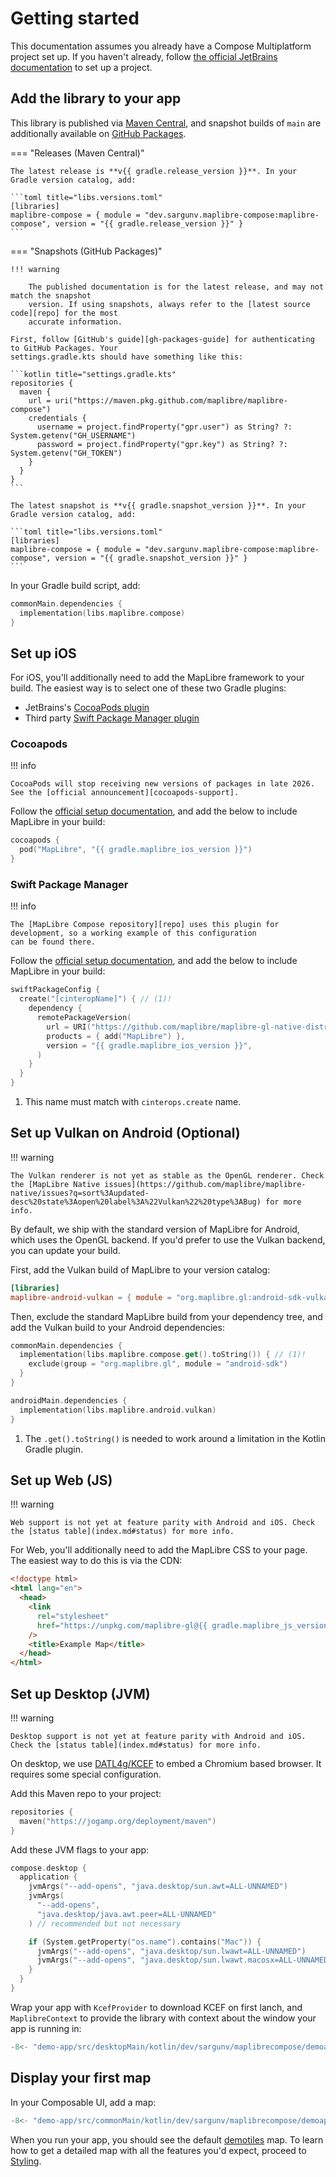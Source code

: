# Getting started

This documentation assumes you already have a Compose Multiplatform project set
up. If you haven't already, follow [the official JetBrains
documentation][compose-guide] to set up a project.

## Add the library to your app

This library is published via [Maven Central][maven], and snapshot builds of
`main` are additionally available on [GitHub Packages][gh-packages].

=== "Releases (Maven Central)"

    The latest release is **v{{ gradle.release_version }}**. In your Gradle version catalog, add:

    ```toml title="libs.versions.toml"
    [libraries]
    maplibre-compose = { module = "dev.sargunv.maplibre-compose:maplibre-compose", version = "{{ gradle.release_version }}" }
    ```

=== "Snapshots (GitHub Packages)"

    !!! warning

        The published documentation is for the latest release, and may not match the snapshot
        version. If using snapshots, always refer to the [latest source code][repo] for the most
        accurate information.

    First, follow [GitHub's guide][gh-packages-guide] for authenticating to GitHub Packages. Your
    settings.gradle.kts should have something like this:

    ```kotlin title="settings.gradle.kts"
    repositories {
      maven {
        url = uri("https://maven.pkg.github.com/maplibre/maplibre-compose")
        credentials {
          username = project.findProperty("gpr.user") as String? ?: System.getenv("GH_USERNAME")
          password = project.findProperty("gpr.key") as String? ?: System.getenv("GH_TOKEN")
        }
      }
    }
    ```

    The latest snapshot is **v{{ gradle.snapshot_version }}**. In your Gradle version catalog, add:

    ```toml title="libs.versions.toml"
    [libraries]
    maplibre-compose = { module = "dev.sargunv.maplibre-compose:maplibre-compose", version = "{{ gradle.snapshot_version }}" }
    ```

In your Gradle build script, add:

```kotlin title="build.gradle.kts"
commonMain.dependencies {
  implementation(libs.maplibre.compose)
}
```

## Set up iOS

For iOS, you'll additionally need to add the MapLibre framework to your build.
The easiest way is to select one of these two Gradle plugins:

- JetBrains's [CocoaPods plugin][gradle-cocoapods]
- Third party [Swift Package Manager plugin][gradle-spm4kmp]

### Cocoapods

!!! info

    CocoaPods will stop receiving new versions of packages in late 2026. See the [official announcement][cocoapods-support].

Follow the [official setup documentation][gradle-cocoapods], and add the below
to include MapLibre in your build:

```kotlin title="build.gradle.kts"
cocoapods {
  pod("MapLibre", "{{ gradle.maplibre_ios_version }}")
}
```

### Swift Package Manager

!!! info

    The [MapLibre Compose repository][repo] uses this plugin for development, so a working example of this configuration
    can be found there.

Follow the [official setup documentation][gradle-spm4kmp], and add the below to
include MapLibre in your build:

```kotlin title="build.gradle.kts"
swiftPackageConfig {
  create("[cinteropName]") { // (1)!
    dependency {
      remotePackageVersion(
        url = URI("https://github.com/maplibre/maplibre-gl-native-distribution.git"),
        products = { add("MapLibre") },
        version = "{{ gradle.maplibre_ios_version }}",
      )
    }
  }
}
```

1. This name must match with `cinterops.create` name.

## Set up Vulkan on Android (Optional)

!!! warning

    The Vulkan renderer is not yet as stable as the OpenGL renderer. Check the [MapLibre Native issues](https://github.com/maplibre/maplibre-native/issues?q=sort%3Aupdated-desc%20state%3Aopen%20label%3A%22Vulkan%22%20type%3ABug) for more info.

By default, we ship with the standard version of MapLibre for Android, which
uses the OpenGL backend. If you'd prefer to use the Vulkan backend, you can
update your build.

First, add the Vulkan build of MapLibre to your version catalog:

```toml title="libs.versions.toml"
[libraries]
maplibre-android-vulkan = { module = "org.maplibre.gl:android-sdk-vulkan", version = "{{ gradle.maplibre_android_version }}" }
```

Then, exclude the standard MapLibre build from your dependency tree, and add the
Vulkan build to your Android dependencies:

```kotlin title="build.gradle.kts"
commonMain.dependencies {
  implementation(libs.maplibre.compose.get().toString()) { // (1)!
    exclude(group = "org.maplibre.gl", module = "android-sdk")
  }
}

androidMain.dependencies {
  implementation(libs.maplibre.android.vulkan)
}
```

1. The `.get().toString()` is needed to work around a limitation in the Kotlin
   Gradle plugin.

## Set up Web (JS)

!!! warning

    Web support is not yet at feature parity with Android and iOS. Check the [status table](index.md#status) for more info.

For Web, you'll additionally need to add the MapLibre CSS to your page. The
easiest way to do this is via the CDN:

```html title="index.html"
<!doctype html>
<html lang="en">
  <head>
    <link
      rel="stylesheet"
      href="https://unpkg.com/maplibre-gl@{{ gradle.maplibre_js_version }}/dist/maplibre-gl.css"
    />
    <title>Example Map</title>
  </head>
</html>
```

## Set up Desktop (JVM)

!!! warning

    Desktop support is not yet at feature parity with Android and iOS. Check the [status table](index.md#status) for more info.

On desktop, we use [DATL4g/KCEF][kcef] to embed a Chromium based browser. It
requires some special configuration.

Add this Maven repo to your project:

```kotlin title="settings.gradle.kts"
repositories {
  maven("https://jogamp.org/deployment/maven")
}
```

Add these JVM flags to your app:

```kotlin title="build.gradle.kts"
compose.desktop {
  application {
    jvmArgs("--add-opens", "java.desktop/sun.awt=ALL-UNNAMED")
    jvmArgs(
      "--add-opens",
      "java.desktop/java.awt.peer=ALL-UNNAMED"
    ) // recommended but not necessary

    if (System.getProperty("os.name").contains("Mac")) {
      jvmArgs("--add-opens", "java.desktop/sun.lwawt=ALL-UNNAMED")
      jvmArgs("--add-opens", "java.desktop/sun.lwawt.macosx=ALL-UNNAMED")
    }
  }
}
```

Wrap your app with `KcefProvider` to download KCEF on first lanch, and
`MaplibreContext` to provide the library with context about the window your app
is running in:

```kotlin title="Main.kt"
-8<- "demo-app/src/desktopMain/kotlin/dev/sargunv/maplibrecompose/demoapp/Main.kt:main"
```

## Display your first map

In your Composable UI, add a map:

```kotlin title="App.kt"
-8<- "demo-app/src/commonMain/kotlin/dev/sargunv/maplibrecompose/demoapp/docs/GettingStarted.kt:app"
```

When you run your app, you should see the default [demotiles] map. To learn how
to get a detailed map with all the features you'd expect, proceed to
[Styling](./styling.md).

[compose-guide]:
  https://www.jetbrains.com/help/kotlin-multiplatform-dev/compose-multiplatform-create-first-app.html
[maven]: https://central.sonatype.com/namespace/dev.sargunv.maplibre-compose
[gh-packages]:
  https://docs.github.com/en/packages/working-with-a-github-packages-registry/working-with-the-gradle-registry
[gh-packages-guide]:
  https://docs.github.com/en/packages/working-with-a-github-packages-registry/working-with-the-gradle-registry#using-a-published-package
[gradle-cocoapods]: https://kotlinlang.org/docs/native-cocoapods.html
[gradle-spm4kmp]: https://frankois944.github.io/spm4Kmp/
[cocoapods-support]: https://blog.cocoapods.org/CocoaPods-Support-Plans/
[repo]: https://github.com/maplibre/maplibre-compose
[demotiles]: https://demotiles.maplibre.org/
[kcef]: https://github.com/DatL4g/KCEF
